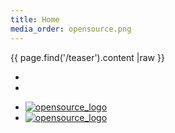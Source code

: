 ```yaml
---
title: Home
media_order: opensource.png
---
```


{{ page.find('/teaser').content |raw }}
<p>
<div class="uk-slidenav-position" data-uk-slideshow>
    <ul class="uk-slideshow">
        <li></li>
        <li></li>
    </ul>
    <a href="" class="uk-slidenav uk-slidenav-contrast uk-slidenav-previous" data-uk-slideshow-item="previous"></a>
    <a href="" class="uk-slidenav uk-slidenav-contrast uk-slidenav-next" data-uk-slideshow-item="next"></a>
    <ul class="uk-dotnav uk-dotnav-contrast uk-position-bottom uk-flex-center">
        <li data-uk-slideshow-item="0"><a href=""><img src="/user/pages/01.home/opensource.png" alt="opensource_logo"></a></li>
        <li data-uk-slideshow-item="1"><a href=""><img src="/user/pages/01.home/opensource.png" alt="opensource_logo"></a></li>
    </ul>
</div>
</p>



